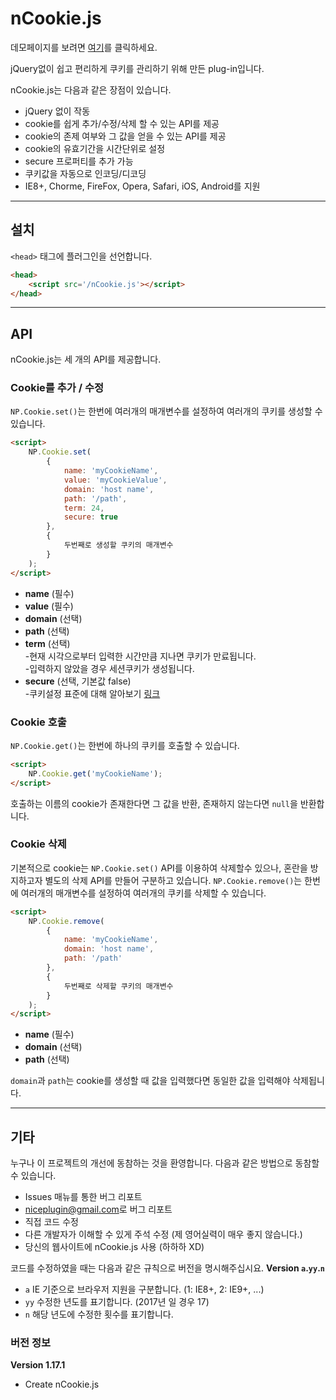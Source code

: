 # nCookie.js

데모페이지를 보려면 [여기](https://niceplugin.github.io/OldProject_2017/nCookie)를 클릭하세요.

jQuery없이 쉽고 편리하게 쿠키를 관리하기 위해 만든 plug-in입니다.

nCookie.js는 다음과 같은 장점이 있습니다.
* jQuery 없이 작동
* cookie를 쉽게 추가/수정/삭제 할 수 있는 API를 제공
* cookie의 존제 여부와 그 값을 얻을 수 있는 API를 제공
* cookie의 유효기간을 시간단위로 설정
* secure 프로퍼티를 추가 가능
* 쿠키값을 자동으로 인코딩/디코딩
* IE8+, Chorme, FireFox, Opera, Safari, iOS, Android를 지원

***

## 설치
`<head>` 태그에 플러그인을 선언합니다.
```html    
<head>
    <script src='/nCookie.js'></script>
</head>
```

***

## API
nCookie.js는 세 개의 API를 제공합니다.

### Cookie를 추가 / 수정
`NP.Cookie.set()`는 한번에 여러개의 매개변수를 설정하여 여러개의 쿠키를 생성할 수 있습니다.
```html
<script>
    NP.Cookie.set(
        {
            name: 'myCookieName',
            value: 'myCookieValue',
            domain: 'host name',
            path: '/path',
            term: 24,
            secure: true
        },
        {
            두번째로 생성할 쿠키의 매개변수
        }
    );
</script>
```
* **name** (필수)
* **value** (필수)
* **domain** (선택)
* **path** (선택)
* **term** (선택)  
-현재 시각으로부터 입력한 시간만큼 지나면 쿠키가 만료됩니다.  
-입력하지 않았을 경우 세션쿠키가 생성됩니다.
* **secure** (선택, 기본값 false)  
-쿠키설정 표준에 대해 알아보기 [링크](https://developer.mozilla.org/en-US/docs/Web/API/Document/cookie)

### Cookie 호출
`NP.Cookie.get()`는 한번에 하나의 쿠키를 호출할 수 있습니다.
```html
<script>
    NP.Cookie.get('myCookieName');
</script>
```
호출하는 이름의 cookie가 존재한다면 그 값을 반환, 존재하지 않는다면 `null`을 반환합니다.

### Cookie 삭제
기본적으로 cookie는 `NP.Cookie.set()` API를 이용하여 삭제할수 있으나, 혼란을 방지하고자 별도의 삭제 API를 만들어 구분하고 있습니다.
`NP.Cookie.remove()`는 한번에 여러개의 매개변수를 설정하여 여러개의 쿠키를 삭제할 수 있습니다.
```html
<script>
    NP.Cookie.remove(
        {
            name: 'myCookieName',
            domain: 'host name',
            path: '/path'
        },
        {
            두번째로 삭제할 쿠키의 매개변수
        }
    );
</script>
```
* **name** (필수)
* **domain** (선택)
* **path** (선택)

`domain`과 `path`는 cookie를 생성할 때 값을 입력했다면 동일한 값을 입력해야 삭제됩니다.

***

## 기타
누구나 이 프로젝트의 개선에 동참하는 것을 환영합니다.
다음과 같은 방법으로 동참할 수 있습니다.
* Issues 매뉴를 통한 버그 리포트
* <niceplugin@gmail.com>로 버그 리포트
* 직접 코드 수정
* 다른 개발자가 이해할 수 있게 주석 수정 (제 영어실력이 매우 좋지 않습니다.)
* 당신의 웹사이트에 nCookie.js 사용 (하하하 XD)


코드를 수정하였을 때는 다음과 같은 규칙으로 버전을 명시해주십시요.
**Version `a`.`yy`.`n`**
* `a` IE 기준으로 브라우저 지원을 구분합니다. (1: IE8+, 2: IE9+, ...)
* `yy` 수정한 년도를 표기합니다. (2017년 일 경우 17)
* `n` 해당 년도에 수정한 횟수를 표기합니다.

### 버전 정보
**Version 1.17.1**
* Create nCookie.js
